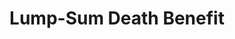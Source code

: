 ---
title: "Lump-Sum Death Benefit"
headline: "Need text here"
tags: 
  - "burial expense assistance"
lifeEvents: 
  - "bereavement"
source:
  name: "Social Security Administration"
  link: "#"

summary: "The surviving spouse of a deceased who was receiving Social Security benefits may qualify for a $255 financial benefit to help with burial expenses."

# eligibility
was_veteran: true
not_discharged_dishonorably: true
relationship: ["spouse", "child", "parent"]
age_in_years: 18

---